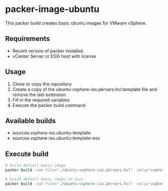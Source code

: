 # packer-image-ubuntu

This packer build creates basic ubuntu images for VMware vSphere.

## Requirements

* Recent version of packer installed.
* vCenter Server or ESXi host with license

## Usage

1. Clone or copy the repository
2. Create a copy of the ubuntu-vsphere-iso.pkrvars.hcl.template file and remove the last extension
3. Fill in the required variables
4. Execute the packer build command

## Available builds

* sources.vsphere-iso.ubuntu-template
* sources.vsphere-iso.ubuntu-template-esx

## Execute build

```bash
# build default basic image
packer build -var-file="./ubuntu-vsphere-iso.pkrvars.hcl" -only="vsphere-iso.ubuntu-template" .

# build default basic image on esxi
packer build -var-file="./ubuntu-vsphere-iso.pkrvars.hcl" -only="vsphere-iso.ubuntu-template-esxi" .
```
